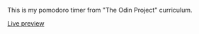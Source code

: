 This is my pomodoro timer from "The Odin Project" curriculum.

[Live preview](https://areebaishtiaq.github.io/)
